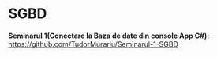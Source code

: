 # SGBD

**Seminarul 1(Conectare la Baza de date din console App C#):**   https://github.com/TudorMurariu/Seminarul-1-SGBD
